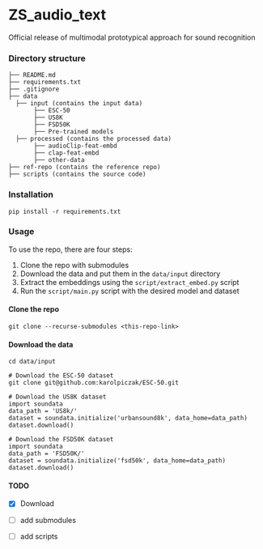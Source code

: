 # ZS_audio_text
Official release of multimodal prototypical approach for sound recognition

### Directory structure
```
├── README.md
├── requirements.txt
├── .gitignore
├── data
  ├── input (contains the input data)
       ├── ESC-50 
       ├── US8K
       ├── FSD50K
       ├── Pre-trained models             
  ├── processed (contains the processed data)
       ├── audioClip-feat-embd 
       ├── clap-feat-embd
       ├── other-data
├── ref-repo (contains the reference repo)
├── scripts (contains the source code)
```

### Installation
```
pip install -r requirements.txt
```

### Usage
To use the repo, there are four steps:
1. Clone the repo with submodules 
2. Download the data and put them in the `data/input` directory
3. Extract the embeddings using the `script/extract_embed.py` script
4. Run the `script/main.py` script with the desired model and dataset

#### Clone the repo
```
git clone --recurse-submodules <this-repo-link>
```

#### Download the data
```
cd data/input

# Download the ESC-50 dataset
git clone git@github.com:karolpiczak/ESC-50.git

# Download the US8K dataset
import soundata
data_path = 'US8k/'
dataset = soundata.initialize('urbansound8k', data_home=data_path)
dataset.download()

# Download the FSD50K dataset
import soundata
data_path = 'FSD50K/'
dataset = soundata.initialize('fsd50k', data_home=data_path)
dataset.download()
```

#### TODO
- [x] Download
- [ ] add submodules
- [ ] add scripts


